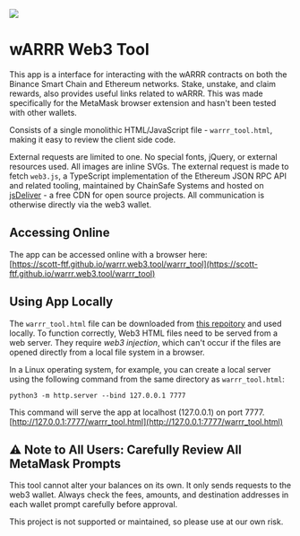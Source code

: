 
![](https://i.imgur.com/0tB0nNn.png)

# wARRR Web3 Tool

This app is a interface for interacting with the wARRR contracts on both the Binance Smart Chain and Ethereum networks. Stake, unstake, and claim rewards, also provides useful links related to wARRR. This was made specifically for the MetaMask browser extension and hasn't been tested with other wallets.

Consists of a single monolithic HTML/JavaScript file - `warrr_tool.html`, making it easy to review the client side code. 

External requests are limited to one. No special fonts, jQuery, or external resources used. All images are inline SVGs. The external request is made to fetch `web3.js`, a TypeScript implementation of the Ethereum JSON RPC API and related tooling, maintained by ChainSafe Systems and hosted on [jsDeliver](https://www.jsdelivr.com/package/gh/ethereum/web3.js "jsDeliver") - a free CDN for open source projects. All communication is otherwise directly via the web3 wallet.


## Accessing Online

The app can be accessed online with a browser here:<br />
[https://scott-ftf.github.io/warrr.web3.tool/warrr_tool](https://scott-ftf.github.io/warrr.web3.tool/warrr_tool)


## Using App Locally

The `warrr_tool.html` file can be downloaded from [this repoitory](https://github.com/scott-ftf/warrr.web3.tool) and used locally. To function correctly, Web3 HTML files need to be served from a web server. They require *web3 injection*, which can't occur if the files are opened directly from a local file system in a browser. 

In a Linux operating system, for example, you can create a local server using the following command from the same directory as `warrr_tool.html`: 

```shell 
python3 -m http.server --bind 127.0.0.1 7777
```

This command will serve the app at localhost (127.0.0.1) on port 7777.<br />
[http://127.0.0.1:7777/warrr_tool.html](http://127.0.0.1:7777/warrr_tool.html)



## ⚠️ Note to All Users: Carefully Review All MetaMask Prompts

This tool cannot alter your balances on its own. It only sends requests to the web3 wallet. Always check the fees, amounts, and destination addresses in each wallet prompt carefully before approval. 

This project is not supported or maintained, so please use at our own risk.